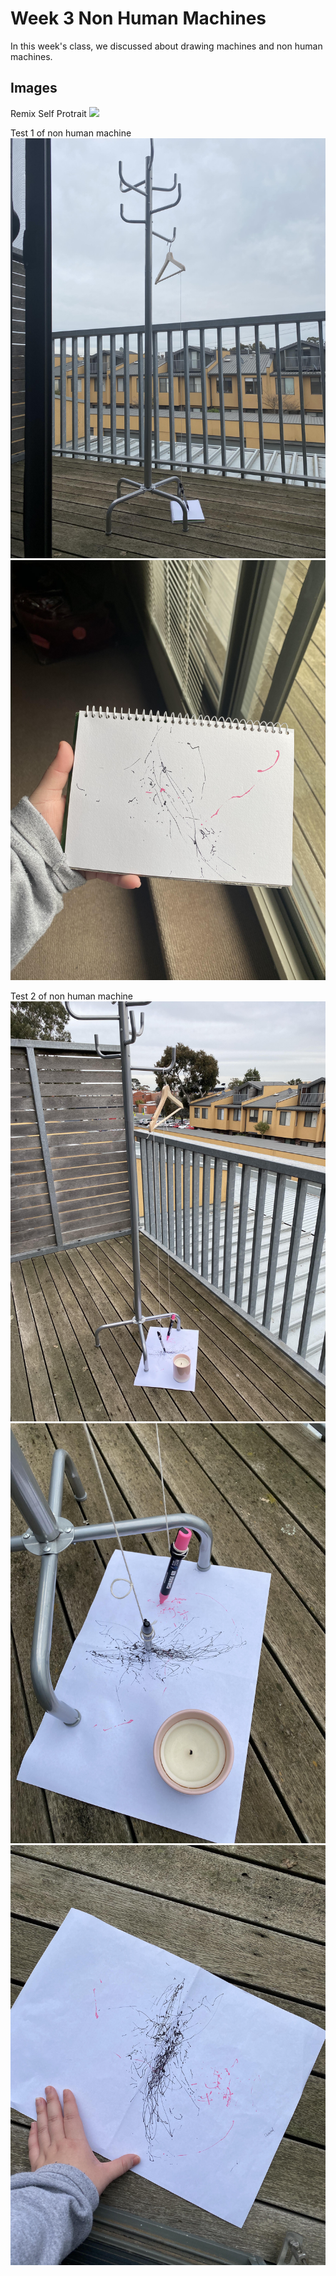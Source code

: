 # Week 3 Non Human Machines 
In this week's class, we discussed about drawing machines and non human machines. 





## Images
Remix Self Protrait 
![](Screen%Shot%2020-08-07%at%2.26.01%am.png)

Test 1 of non human machine
![](IMG_1891.jpg)
![](IMG_1901.jpg)

Test 2 of non human machine
![](IMG_1914.jpg)
![](IMG_1916.jpg)
![](IMG_1917.jpg)


